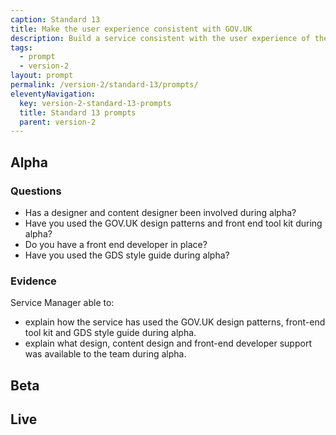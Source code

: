 ```yaml
---
caption: Standard 13
title: Make the user experience consistent with GOV.UK
description: Build a service consistent with the user experience of the rest of GOV.UK including using the design patterns and style guide.
tags:
  - prompt
  - version-2
layout: prompt
permalink: /version-2/standard-13/prompts/
eleventyNavigation:
  key: version-2-standard-13-prompts
  title: Standard 13 prompts
  parent: version-2
---
```


## Alpha

### Questions

- Has a designer and content designer been involved during alpha?
- Have you used the GOV.UK design patterns and front end tool kit during alpha?
- Do you have a front end developer in place?
- Have you used the GDS style guide during alpha?

### Evidence

Service Manager able to:

- explain how the service has used the GOV.UK design patterns, front-end tool kit and GDS style guide during alpha.
- explain what design, content design and front-end developer support was available to the team during alpha.

## Beta

## Live
